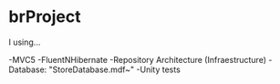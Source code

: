 brProject
=========


I using...

-MVC5
-FluentNHibernate
-Repository Architecture (Infraestructure)
-Database: "StoreDatabase.mdf~" 
-Unity tests

